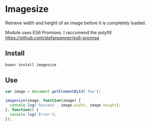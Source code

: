 # Imagesize
Retrieve width and height of an image before it is completely loaded.

Module uses ES6 Promises. I raccomend the polyfill https://github.com/stefanpenner/es6-promise

## Install

```sh
bower install imagesize
```

## Use

```javascript
var image = document.getElementById('foo');

imagesize(image, function(image) {
  console.log('Success', image.width, image.height);
}, function() {
  console.log('Error');
});
```
